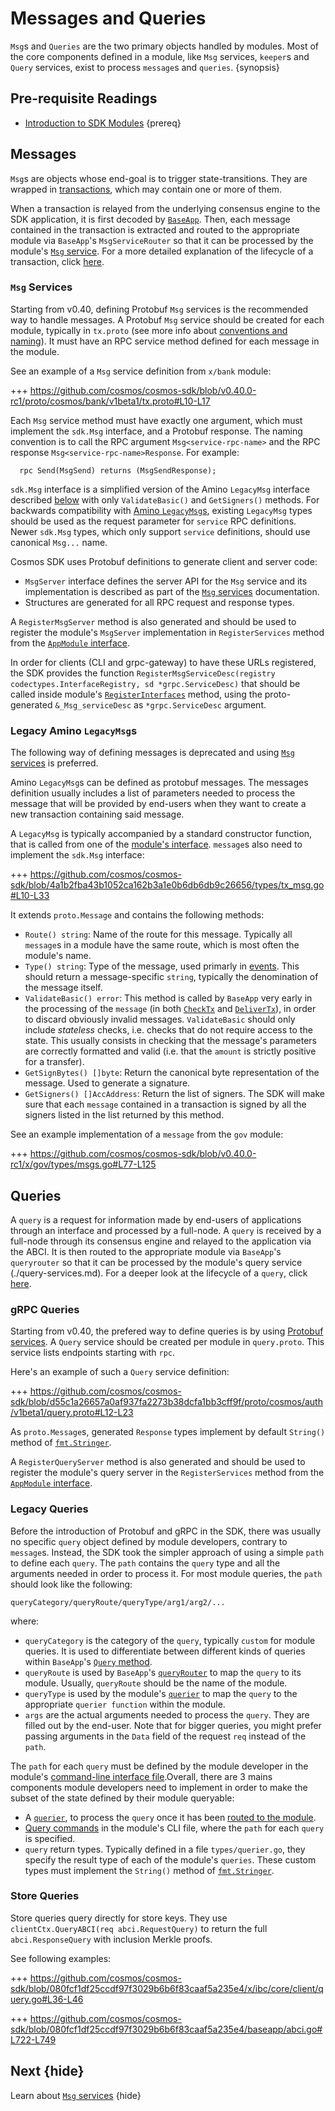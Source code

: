 <!--
order: 3
-->

# Messages and Queries

`Msg`s and `Queries` are the two primary objects handled by modules. Most of the
core components defined in a module, like `Msg` services, `keeper`s and `Query`
services, exist to process `message`s and `queries`. {synopsis}

## Pre-requisite Readings

- [Introduction to SDK Modules](./intro.md) {prereq}

## Messages

`Msg`s are objects whose end-goal is to trigger state-transitions. They are
wrapped in [transactions](../core/transactions.md), which may contain one or
more of them.

When a transaction is relayed from the underlying consensus engine to the SDK
application, it is first decoded by [`BaseApp`](../core/baseapp.md). Then, each
message contained in the transaction is extracted and routed to the appropriate
module via `BaseApp`'s `MsgServiceRouter` so that it can be processed by the
module's [`Msg` service](./msg-services.md). For a more detailed explanation of
the lifecycle of a transaction, click [here](../basics/tx-lifecycle.md).

### `Msg` Services

Starting from v0.40, defining Protobuf `Msg` services is the recommended way to
handle messages. A Protobuf `Msg` service should be created for each module,
typically in `tx.proto` (see more info about
[conventions and naming](../core/encoding.md#faq)). It must have an RPC service
method defined for each message in the module.

See an example of a `Msg` service definition from `x/bank` module:

+++
https://github.com/cosmos/cosmos-sdk/blob/v0.40.0-rc1/proto/cosmos/bank/v1beta1/tx.proto#L10-L17

Each `Msg` service method must have exactly one argument, which must implement
the `sdk.Msg` interface, and a Protobuf response. The naming convention is to
call the RPC argument `Msg<service-rpc-name>` and the RPC response
`Msg<service-rpc-name>Response`. For example:

```
  rpc Send(MsgSend) returns (MsgSendResponse);
```

`sdk.Msg` interface is a simplified version of the Amino `LegacyMsg` interface
described [below](#legacy-amino-msgs) with only `ValidateBasic()` and
`GetSigners()` methods. For backwards compatibility with
[Amino `LegacyMsg`s](#legacy-amino-msgs), existing `LegacyMsg` types should be
used as the request parameter for `service` RPC definitions. Newer `sdk.Msg`
types, which only support `service` definitions, should use canonical `Msg...`
name.

Cosmos SDK uses Protobuf definitions to generate client and server code:

- `MsgServer` interface defines the server API for the `Msg` service and its
  implementation is described as part of the [`Msg` services](./msg-services.md)
  documentation.
- Structures are generated for all RPC request and response types.

A `RegisterMsgServer` method is also generated and should be used to register
the module's `MsgServer` implementation in `RegisterServices` method from the
[`AppModule` interface](./module-manager.md#appmodule).

In order for clients (CLI and grpc-gateway) to have these URLs registered, the
SDK provides the function
`RegisterMsgServiceDesc(registry codectypes.InterfaceRegistry, sd *grpc.ServiceDesc)`
that should be called inside module's
[`RegisterInterfaces`](module-manager.md#appmodulebasic) method, using the
proto-generated `&_Msg_serviceDesc` as `*grpc.ServiceDesc` argument.

### Legacy Amino `LegacyMsg`s

The following way of defining messages is deprecated and using
[`Msg` services](#msg-services) is preferred.

Amino `LegacyMsg`s can be defined as protobuf messages. The messages definition
usually includes a list of parameters needed to process the message that will be
provided by end-users when they want to create a new transaction containing said
message.

A `LegacyMsg` is typically accompanied by a standard constructor function, that
is called from one of the [module's interface](./module-interfaces.md).
`message`s also need to implement the `sdk.Msg` interface:

+++
https://github.com/cosmos/cosmos-sdk/blob/4a1b2fba43b1052ca162b3a1e0b6db6db9c26656/types/tx_msg.go#L10-L33

It extends `proto.Message` and contains the following methods:

- `Route() string`: Name of the route for this message. Typically all `message`s
  in a module have the same route, which is most often the module's name.
- `Type() string`: Type of the message, used primarly in
  [events](../core/events.md). This should return a message-specific `string`,
  typically the denomination of the message itself.
- `ValidateBasic() error`: This method is called by `BaseApp` very early in the
  processing of the `message` (in both [`CheckTx`](../core/baseapp.md#checktx)
  and [`DeliverTx`](../core/baseapp.md#delivertx)), in order to discard
  obviously invalid messages. `ValidateBasic` should only include _stateless_
  checks, i.e. checks that do not require access to the state. This usually
  consists in checking that the message's parameters are correctly formatted and
  valid (i.e. that the `amount` is strictly positive for a transfer).
- `GetSignBytes() []byte`: Return the canonical byte representation of the
  message. Used to generate a signature.
- `GetSigners() []AccAddress`: Return the list of signers. The SDK will make
  sure that each `message` contained in a transaction is signed by all the
  signers listed in the list returned by this method.

See an example implementation of a `message` from the `gov` module:

+++
https://github.com/cosmos/cosmos-sdk/blob/v0.40.0-rc1/x/gov/types/msgs.go#L77-L125

## Queries

A `query` is a request for information made by end-users of applications through
an interface and processed by a full-node. A `query` is received by a full-node
through its consensus engine and relayed to the application via the ABCI. It is
then routed to the appropriate module via `BaseApp`'s `queryrouter` so that it
can be processed by the module's query service (./query-services.md). For a
deeper look at the lifecycle of a `query`, click
[here](../basics/query-lifecycle.md).

### gRPC Queries

Starting from v0.40, the prefered way to define queries is by using
[Protobuf services](https://developers.google.com/protocol-buffers/docs/proto#services).
A `Query` service should be created per module in `query.proto`. This service
lists endpoints starting with `rpc`.

Here's an example of such a `Query` service definition:

+++
https://github.com/cosmos/cosmos-sdk/blob/d55c1a26657a0af937fa2273b38dcfa1bb3cff9f/proto/cosmos/auth/v1beta1/query.proto#L12-L23

As `proto.Message`s, generated `Response` types implement by default `String()`
method of [`fmt.Stringer`](https://golang.org/pkg/fmt/#Stringer).

A `RegisterQueryServer` method is also generated and should be used to register
the module's query server in the `RegisterServices` method from the
[`AppModule` interface](./module-manager.md#appmodule).

### Legacy Queries

Before the introduction of Protobuf and gRPC in the SDK, there was usually no
specific `query` object defined by module developers, contrary to `message`s.
Instead, the SDK took the simpler approach of using a simple `path` to define
each `query`. The `path` contains the `query` type and all the arguments needed
in order to process it. For most module queries, the `path` should look like the
following:

```
queryCategory/queryRoute/queryType/arg1/arg2/...
```

where:

- `queryCategory` is the category of the `query`, typically `custom` for module
  queries. It is used to differentiate between different kinds of queries within
  `BaseApp`'s [`Query` method](../core/baseapp.md#query).
- `queryRoute` is used by `BaseApp`'s
  [`queryRouter`](../core/baseapp.md#query-routing) to map the `query` to its
  module. Usually, `queryRoute` should be the name of the module.
- `queryType` is used by the module's
  [`querier`](./query-services.md#legacy-queriers) to map the `query` to the
  appropriate `querier function` within the module.
- `args` are the actual arguments needed to process the `query`. They are filled
  out by the end-user. Note that for bigger queries, you might prefer passing
  arguments in the `Data` field of the request `req` instead of the `path`.

The `path` for each `query` must be defined by the module developer in the
module's
[command-line interface file](./module-interfaces.md#query-commands).Overall,
there are 3 mains components module developers need to implement in order to
make the subset of the state defined by their module queryable:

- A [`querier`](./query-services.md#legacy-queriers), to process the `query`
  once it has been [routed to the module](../core/baseapp.md#query-routing).
- [Query commands](./module-interfaces.md#query-commands) in the module's CLI
  file, where the `path` for each `query` is specified.
- `query` return types. Typically defined in a file `types/querier.go`, they
  specify the result type of each of the module's `queries`. These custom types
  must implement the `String()` method of
  [`fmt.Stringer`](https://golang.org/pkg/fmt/#Stringer).

### Store Queries

Store queries query directly for store keys. They use
`clientCtx.QueryABCI(req abci.RequestQuery)` to return the full
`abci.ResponseQuery` with inclusion Merkle proofs.

See following examples:

+++
https://github.com/cosmos/cosmos-sdk/blob/080fcf1df25ccdf97f3029b6b6f83caaf5a235e4/x/ibc/core/client/query.go#L36-L46

+++
https://github.com/cosmos/cosmos-sdk/blob/080fcf1df25ccdf97f3029b6b6f83caaf5a235e4/baseapp/abci.go#L722-L749

## Next {hide}

Learn about [`Msg` services](./msg-services.md) {hide}
